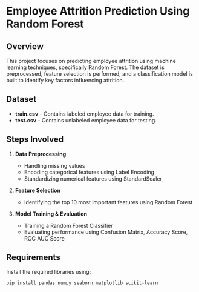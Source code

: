 # Employee Attrition Prediction Using Random Forest

## Overview  
This project focuses on predicting employee attrition using machine learning techniques, specifically Random Forest. The dataset is preprocessed, feature selection is performed, and a classification model is built to identify key factors influencing attrition.

## Dataset  
- **train.csv** - Contains labeled employee data for training.  
- **test.csv** - Contains unlabeled employee data for testing.  

## Steps Involved  
1. **Data Preprocessing**  
   - Handling missing values  
   - Encoding categorical features using Label Encoding  
   - Standardizing numerical features using StandardScaler  

2. **Feature Selection**  
   - Identifying the top 10 most important features using Random Forest  

3. **Model Training & Evaluation**  
   - Training a Random Forest Classifier  
   - Evaluating performance using Confusion Matrix, Accuracy Score, ROC AUC Score  

## Requirements  
Install the required libraries using:  
```bash
pip install pandas numpy seaborn matplotlib scikit-learn
